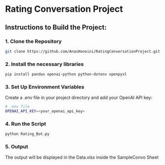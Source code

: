 # Rating Conversation Project
 
## Instructions to Build the Project:

### 1. Clone the Repository
```bash
git clone https://github.com/AnasHoneini/RatingConversationProject.git
```

### 2. Install the necessary libraries
```bash
pip install pandas openai-python python-dotenv openpyxl
```

### 3. Set Up Environment Variables
Create a .env file in your project directory and add your OpenAI API key:
```bash
# .env file
OPENAI_API_KEY=<your_openai_api_key>
```

### 4. Run the Script
```bash
python Rating_Bot.py
```

### 5. Output
The output will be displayed in the Data.xlsx inside the SampleConvo Sheet
